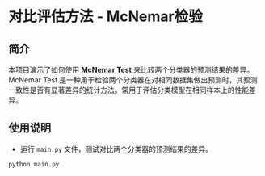 # 对比评估方法 - McNemar检验

## 简介
本项目演示了如何使用 **McNemar Test** 来比较两个分类器的预测结果的差异。McNemar Test 是一种用于检验两个分类器在对相同数据集做出预测时，其预测一致性是否有显著差异的统计方法。常用于评估分类模型在相同样本上的性能差异。

## 使用说明
- 运行 `main.py` 文件，测试对比两个分类器的预测结果的差异。
```
python main.py
```
